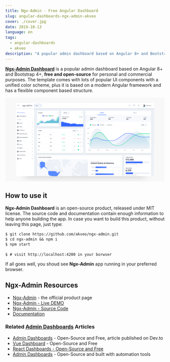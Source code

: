 ```yaml
---
title: Ngx-Admin - Free Angular Dashboard 
slug: angular-dashboards-ngx-admin-akveo
cover: ./cover.jpg
date: 2019-10-13
language: en
tags:
  - angular-dashboards
  - akveo
description: "A popular admin dashboard based on Angular 8+ and Bootstrap 4+. Free and Open Source for personal and commercial purposes."
---
```


**[Ngx-Admin Dashboard](https://akveo.github.io/ngx-admin/)** is a popular admin dashboard based on Angular 8+ and Bootstrap 4+, **free and open-source** for personal and commercial purposes. The template comes with lots of popular UI components with a unified color scheme, plus it is based on a modern Angular framework and has a flexible component based structure.

![Ngx-Admin Dashboard - App Screen Shot.](./angular-dashboards-ngx-admin-akveo-screen.png)

## How to use it

**Ngx-Admin Dashboard** is an open-source product, released under MIT license. The source code and documentation contain enough information to help anyone building the app. In case you want to build this product, without leaving this page, just type: 

```
$ git clone https://github.com/akveo/ngx-admin.git 
$ cd ngx-admin && npm i
$ npm start  

$ # visit http://localhost:4200 in your borwser
```

If all goes well, you shoud see **Ngx-Admin** app running in your preferred browser. 

## Ngx-Admin Resources

- [Ngx-Admin](https://akveo.github.io/ngx-admin/) - the official product page
- [Ngx-Admin - Live DEMO](http://akveo.com/ngx-admin/pages/dashboard)
- [Ngx-Admin - Source Code](https://github.com/akveo/ngx-admin)
- [Documentation](https://akveo.github.io/ngx-admin/docs/getting-started/what-is-ngxadmin)

### Related [Admin Dashboards](https://appseed.us/admin-dashboards/) Articles

- [Admin Dashboards](https://dev.to/sm0ke/admin-dashboards-open-source-and-free-4aep) - Open-Source and Free, article published on Dev.to
- [Vue Dashboard](https://dev.to/sm0ke/vue-dashboard-open-source-apps-1gd1) - Open-Source and Free
- [React Dashboards - Open-Source and Free](https://dev.to/sm0ke/react-dashboards-open-source-apps-1c7j)
- [Admin Dashboards](https://blog.appseed.us/admin-dashboards-open-source-built-with-automation-tools/) - Open-Source and built with automation tools
